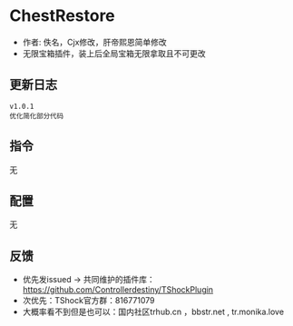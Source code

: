 # ChestRestore

- 作者: 佚名，Cjx修改，肝帝熙恩简单修改
- 无限宝箱插件，装上后全局宝箱无限拿取且不可更改

## 更新日志

```
v1.0.1
优化简化部分代码
```

## 指令

无

## 配置

无

## 反馈
- 优先发issued -> 共同维护的插件库：https://github.com/Controllerdestiny/TShockPlugin
- 次优先：TShock官方群：816771079
- 大概率看不到但是也可以：国内社区trhub.cn ，bbstr.net , tr.monika.love
